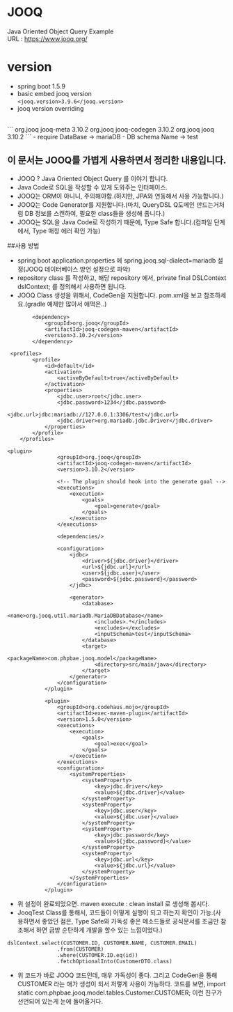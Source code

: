 # JOOQ
Java Oriented Object Query Example <br>
URL : https://www.jooq.org/


# version
- spring boot 1.5.9
- basic embed jooq version <br> ```<jooq.version>3.9.6</jooq.version>```
- jooq version overriding
<br>
```
<dependency>
 <groupId>org.jooq</groupId>
 <artifactId>jooq-meta</artifactId>
 <version>3.10.2</version>
</dependency>
<dependency>
 <groupId>org.jooq</groupId>
 <artifactId>jooq-codegen</artifactId>
 <version>3.10.2</version>
</dependency>
<dependency>
 <groupId>org.jooq</groupId>
 <artifactId>jooq</artifactId>
 <version>3.10.2</version>
</dependency>
```
- require DataBase -> mariaDB
- DB schema Name -> test

## 이 문서는 JOOQ를 가볍게 사용하면서 정리한 내용입니다.
- JOOQ ? Java Oriented Object Query 를 이야기 합니다.
- Java Code로 SQL을 작성할 수 있게 도와주는 인터페이스.
- JOOQ는 ORM이 아니니, 주의해야함.(하지만, JPA와 연동해서 사용 가능합니다.)
- JOOQ는 Code Generator를 지원합니다.(마치, QueryDSL Q도메인 만드는거처럼 DB 정보를 스캔하여, 필요한 class들을 생성해 줍니다.)
- JOOQ는 SQL을 Java Code로 작성하기 때문에, Type Safe 합니다.(컴파일 단계에서, Type 매칭 에러 확인 가능)

##사용 방법
- spring boot application.properties 에 spring.jooq.sql-dialect=mariadb 설정(JOOQ 데이터베이스 방언 설정으로 파악)
- repository class 를 작성하고, 해당 repository 에서, private final DSLContext dslContext; 를 정의해서 사용하면 됩니다.
- JOOQ Class 생성을 위해서, CodeGen을 지원합니다. pom.xml을 보고 참조하세요.(gradle 예제만 많아서 애먹은..)
```
        <dependency>
            <groupId>org.jooq</groupId>
            <artifactId>jooq-codegen-maven</artifactId>
            <version>3.10.2</version>
        </dependency>
```

```
 <profiles>
        <profile>
            <id>default</id>
            <activation>
                <activeByDefault>true</activeByDefault>
            </activation>
            <properties>
                <jdbc.user>root</jdbc.user>
                <jdbc.password>1234</jdbc.password>
                <jdbc.url>jdbc:mariadb://127.0.0.1:3306/test</jdbc.url>
                <jdbc.driver>org.mariadb.jdbc.Driver</jdbc.driver>
            </properties>
        </profile>
    </profiles>
```

```
<plugin>
                <groupId>org.jooq</groupId>
                <artifactId>jooq-codegen-maven</artifactId>
                <version>3.10.2</version>

                <!-- The plugin should hook into the generate goal -->
                <executions>
                    <execution>
                        <goals>
                            <goal>generate</goal>
                        </goals>
                    </execution>
                </executions>

                <dependencies/>

                <configuration>
                    <jdbc>
                        <driver>${jdbc.driver}</driver>
                        <url>${jdbc.url}</url>
                        <user>${jdbc.user}</user>
                        <password>${jdbc.password}</password>
                    </jdbc>

                    <generator>
                        <database>
                            <name>org.jooq.util.mariadb.MariaDBDatabase</name>
                            <includes>.*</includes>
                            <excludes></excludes>
                            <inputSchema>test</inputSchema>
                        </database>
                        <target>
                            <packageName>com.phpbae.jooq.model</packageName>
                            <directory>src/main/java</directory>
                        </target>
                    </generator>
                </configuration>
            </plugin>

            <plugin>
                <groupId>org.codehaus.mojo</groupId>
                <artifactId>exec-maven-plugin</artifactId>
                <version>1.5.0</version>
                <executions>
                    <execution>
                        <goals>
                            <goal>exec</goal>
                        </goals>
                    </execution>
                </executions>
                <configuration>
                    <systemProperties>
                        <systemProperty>
                            <key>jdbc.driver</key>
                            <value>${jdbc.driver}</value>
                        </systemProperty>
                        <systemProperty>
                            <key>jdbc.user</key>
                            <value>${jdbc.user}</value>
                        </systemProperty>
                        <systemProperty>
                            <key>jdbc.password</key>
                            <value>${jdbc.password}</value>
                        </systemProperty>
                        <systemProperty>
                            <key>jdbc.url</key>
                            <value>${jdbc.url}</value>
                        </systemProperty>
                    </systemProperties>
                </configuration>
            </plugin>  
```
- 위 설정이 완료되었으면. maven execute : clean install 로 생성해 봅시다.
- JooqTest Class를 통해서, 코드들이 어떻게 실행이 되고 하는지 확인이 가능.(사용하면서 좋았던 점은, Type Safe와 가독성 좋은 메소드들로 공식문서를 조금만 참조해서 하면 금방 순탄하게 개발을 할수 있는 느낌이었다.)

```
dslContext.select(CUSTOMER.ID, CUSTOMER.NAME, CUSTOMER.EMAIL)
                .from(CUSTOMER)
                .where(CUSTOMER.ID.eq(id))
                .fetchOptionalInto(CustomerDTO.class)
```
- 위 코드가 바로 JOOQ 코드인데, 매우 가독성이 좋다. 그리고 CodeGen을 통해 CUSTOMER 라는 애가 생성이 되서 저렇게 사용이 가능하다. 코드를 보면, 
import static com.phpbae.jooq.model.tables.Customer.CUSTOMER; 이런 친구가 선언되어 있는게 눈에 들어올거다.

